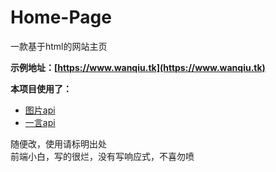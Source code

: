 # Home-Page
一款基于html的网站主页
<br>


**示例地址：[https://www.wanqiu.tk](https://www.wanqiu.tk)**

**本项目使用了：**
* [图片api](https://blog.wanqiu.tk/2022/10/03/%E5%9B%BE%E7%89%87api/)
* [一言api](https://blog.wanqiu.tk/2022/05/12/%E4%B8%80%E8%A8%80api/)

随便改，使用请标明出处 <br>
前端小白，写的很烂，没有写响应式，不喜勿喷